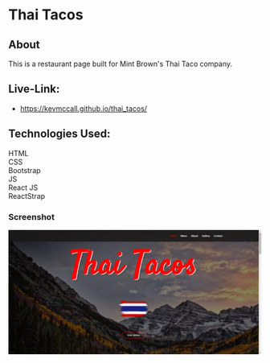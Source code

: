 # Thai Tacos

## About 

This is a restaurant page built for Mint Brown's Thai Taco company.

## Live-Link:

* https://kevmccall.github.io/thai_tacos/


## Technologies Used:

HTML               
CSS                
Bootstrap
<br>
JS
<br>
React JS
<br>
ReactStrap

### Screenshot
![](screenshot.png "ThaiTacos")
